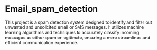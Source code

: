 # Email_spam_detection
This project is a spam detection system designed to identify and filter out unwanted and unsolicited email or SMS messages. It utilizes machine learning algorithms and techniques to accurately classify incoming messages as either spam or legitimate, ensuring a more streamlined and efficient communication experience.
